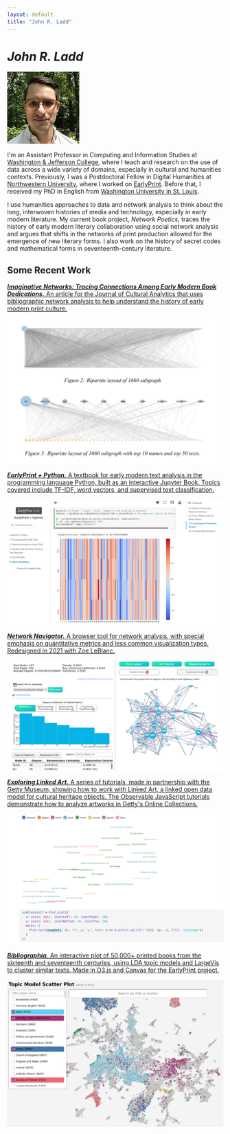 ```yaml
---
layout: default 
title: "John R. Ladd"
---
```


# *John R. Ladd*

![](images/ladd.jpg)

I'm an Assistant Professor in Computing and Information Studies at <a href="https://www.washjeff.edu/programs/computing-and-information-studies-cis/" target="_blank">Washington & Jefferson College</a>, where I teach and research on the use of data across a wide variety of domains, especially in cultural and humanities contexts. Previously, I was a Postdoctoral Fellow in Digital Humanities at <a href="https://humanities.northwestern.edu/about/people/postdoctoral-fellows-here-program/index.html">Northwestern University</a>, where I worked on <a href="https://earlyprint.org" target="_blank">EarlyPrint</a>. Before that, I received my PhD in English from <a href="https://english.wustl.edu/">Washington University in St. Louis</a>.

I use humanities approaches to data and network analysis to think about the long, interwoven histories of media and technology, especially in early modern literature. My current book project, <em>Network Poetics</em>, traces the history of early modern literary collaboration using social network analysis and argues that shifts in the networks of print production allowed for the emergence of new literary forms. I also work on the history of secret codes and mathematical forms in seventeenth-century literature.

## Some Recent Work

[***Imaginative Networks: Tracing Connections Among Early Modern Book Dedications.*** An article for the Journal of Cultural Analytics that uses bibliographic network analysis to help understand the history of early modern print culture.](https://culturalanalytics.org/article/21993-imaginative-networks-tracing-connec-tions-among-early-modern-book-dedi-cations)

![A visualization from the Imaginative Networks article showing two bipartite networks.](images/gallery/imaginative_networks.png)

[***EarlyPrint + Python.*** A textbook for early modern text analysis in the programming language Python, built as an interactive Jupyter Book. Topics covered include TF-IDF, word vectors, and supervised text classification.](https://earlyprint.org/jupyterbook)

![A screenshot from a page of the Jupyter Book, showing a heatmap of word vectors.](images/gallery/2python.png)

[***Network Navigator.*** A browser tool for network analysis, with special emphasis on quantitative metrics and less common visualization types. Redesigned in 2021 with Zoe LeBlanc.](https://networknavigator.jrladd.com)

![A screenshot of Network Navigator, showing metrics and visualizations for a Game of Thrones network dataset.](images/gallery/4navigator.png)

[***Exploring Linked Art.*** A series of tutorials, made in partnership with the Getty Museum, showing how to work with Linked Art, a linked open data model for cultural heritage objects. The Observable JavaScript tutorials demonstrate how to analyze artworks in Getty's Online Collections.](https://observablehq.com/@jrladd/linked-art-1)

![A screenshot of the third Linked Art tutorial, showing a scatterplot of works by artist and nationality.](images/linkedart.png)

[***Bibliographia.*** An interactive plot of 50,000+ printed books from the sixteenth and seventeenth centuries, using LDA topic models and LargeVis to cluster similar texts. Made in D3.js and Canvas for the EarlyPrint project.](https://earlyprint.org/bibliographia)

![A screenshot of EarlyPrint site, showing the clusters of texts in LargeVis.](images/gallery/5scatter.png)

<!--
<main class="site">

<section class="intro">
  <div class="col1">
  <img src="images/ladd.jpg" id="avatar" alt="avatar">
  <p >John R. Ladd</p>
  <p>Assistant Professor, Computing and Information Studies</p>
  <p><a href="https://www.washjeff.edu/person/john-ladd/" target="_blank">Washington & Jefferson College</a></p>
  <p><a href="https://github.com/jrladd" target="_blank">GitHub</a>. <a href="https://orcid.org/0000-0002-5440-062X" target="_blank">ORCiD</a>. <a href="https://zotero.org/johnrobertladd" target="_blank">Zotero</a>.</p>
  </div>
  <div class="col2">
  <p>
  I'm an Assistant Professor in Computing and Information Studies at <a href="https://www.washjeff.edu/programs/computing-and-information-studies-cis/" target="_blank">Washington & Jefferson College</a>, where I teach and research on the use of data across a wide variety of domains, especially in cultural and humanities contexts. Previously, I was a Postdoctoral Fellow in Digital Humanities at <a href="https://humanities.northwestern.edu/about/people/postdoctoral-fellows-here-program/index.html">Northwestern University</a>, where I worked on <a href="https://earlyprint.org" target="_blank">EarlyPrint</a>. Before that, I received my PhD in English from <a href="https://english.wustl.edu/">Washington University in St. Louis</a>.
  </p>

  <p>
  I use humanities approaches to data and network analysis to think about the long, interwoven histories of media and technology, especially in early modern literature. My current book project, <em>Network Poetics</em>, traces the history of early modern literary collaboration using social network analysis and argues that shifts in the networks of print production allowed for the emergence of new literary forms. I also work on the history of secret codes and mathematical forms in seventeenth-century literature.
  </p>

  </div>
</section>
<section class="recent">
  <h2 >Some Recent Work</h2>
  <article class="recent-article">
    <a href="https://culturalanalytics.org/article/21993-imaginative-networks-tracing-connec-tions-among-early-modern-book-dedi-cations" target="_blank">
        <div class="recent-image">
          <img src="images/gallery/imaginative_networks.png" alt="A visualization from the Imaginative Networks article showing two bipartite networks.">
        </div>
        <div class="recent-text">
          <h3 >Imaginative Networks: Tracing Connections Among Early Modern Book Dedications</h3>
          <p >An article for the Journal of Cultural Analytics that uses bibliographic network analysis to help understand the history of early modern print culture.</p>
        </div>
    </a>
  </article>
  <article class="recent-article">
    <a href="https://earlyprint.org/jupyterbook" target="_blank">
        <div class="recent-image">
          <img src="images/gallery/2python.png" alt="A screenshot from a page of the Jupyter Book, showing a heatmap of word vectors.">
        </div>
        <div class="recent-text">
          <h3 >EarlyPrint + Python</h3>
          <p >A textbook for early modern text analysis in the programming language Python, built as an interactive Jupyter Book. Topics covered include TF-IDF, word vectors, and supervised text classification.</p>
        </div>
    </a>
  </article>
  <article class="recent-article">
    <a href="https://networknavigator.jrladd.com" target="_blank">
        <div class="recent-image">
          <img src="images/gallery/4navigator.png" alt="A screenshot of Network Navigator, showing metrics and visualizations for a Game of Thrones network dataset.">
        </div>
        <div class="recent-text">
          <h3 >Network Navigator</h3>
          <p >
	  A browser tool for network analysis, with special emphasis on quantitative metrics and less common visualization types. Redesigned in 2021 with Zoe LeBlanc.
          </p>
        </div>
    </a>
  </article>
  <article class="recent-article">
    <a href="https://observablehq.com/@jrladd/linked-art-1" target="_blank">
        <div class="recent-image">
          <img src="images/linkedart.png" alt="A screenshot of the third Linked Art tutorial, showing a scatterplot of works by artist and nationality.">
        </div>
        <div class="recent-text">
          <h3 >Exploring Linked Art</h3>
          <p >
	  A series of tutorials, made in partnership with the Getty Museum, showing how to work with Linked Art, a linked open data model for cultural heritage objects. The Observable JavaScript tutorials demonstrate how to analyze artworks in Getty's Online Collections.
          </p>
        </div>
    </a>
  </article>
  <article class="recent-article">
    <a href="https://earlyprint.org/bibliographia" target="_blank">
        <div class="recent-image">
          <img src="images/gallery/5scatter.png" alt="A screenshot of EarlyPrint site, showing the clusters of texts in LargeVis.">
        </div>
        <div class="recent-text">
          <h3 >Bibliographia</h3>
          <p >An interactive plot of 50,000+ printed books from the sixteenth and seventeenth centuries, using LDA topic models and LargeVis to cluster similar texts. Made in D3.js and Canvas for the EarlyPrint project.</p>
        </div>
    </a>
  </article>
</section>

</main>
-->
